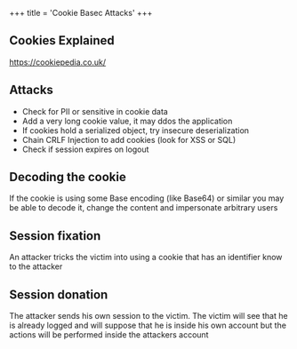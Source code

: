 +++
title = 'Cookie Basec Attacks'
+++

## Cookies Explained

https://cookiepedia.co.uk/


## Attacks

- Check for PII or sensitive in cookie data
- Add a very long cookie value, it may ddos the application
- If cookies hold a serialized object, try insecure deserialization
- Chain CRLF Injection to add cookies (look for XSS or SQL)
- Check if session expires on logout

## Decoding the cookie

If the cookie is using some Base encoding (like Base64) or similar you may be able to decode it, change the content and impersonate arbitrary users

## Session fixation

An attacker tricks the victim into using a cookie that has an identifier know to the attacker

## Session donation

The attacker sends his own session to the victim. The victim will see that he is already logged and will suppose that he is inside his own account but the 
actions will be performed inside the attackers account
